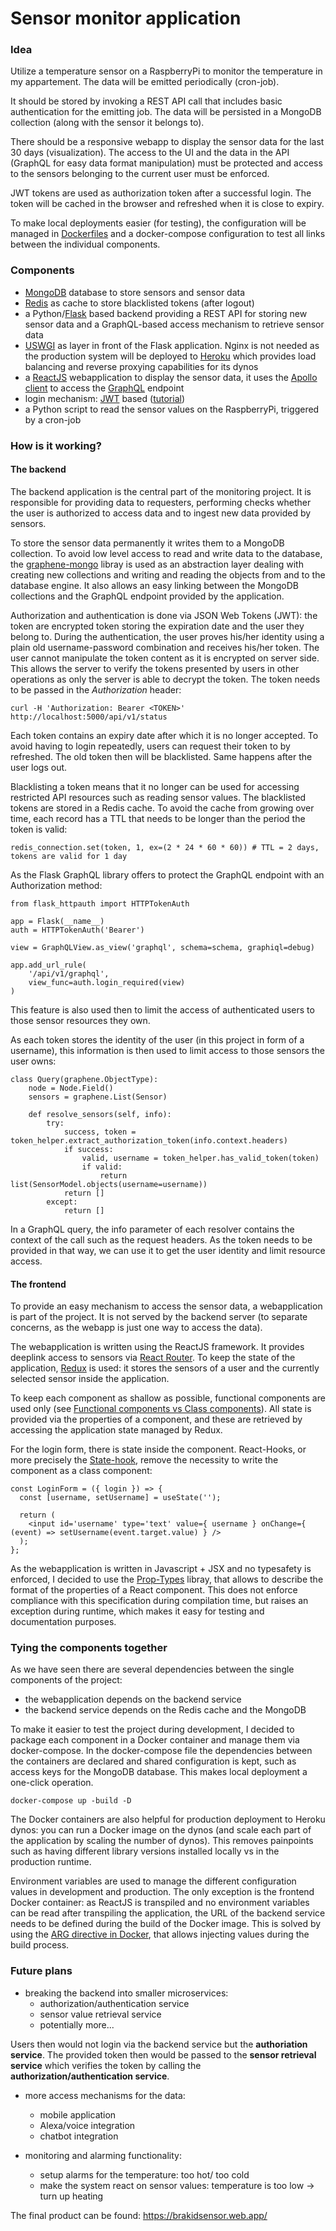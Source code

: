 # Sensor monitor application
### Idea
Utilize a temperature sensor on a RaspberryPi to monitor the temperature in my appartement. 
The data will be emitted periodically (cron-job). 

It should be stored by invoking a REST API call that includes basic authentication for the emitting job.
The data will be persisted in a MongoDB collection (along with the sensor it belongs to).

There should be a responsive webapp to display the sensor data for the last 30 days (visualization).
The access to the UI and the data in the API (GraphQL for easy data format manipulation) must be protected and 
access to the sensors belonging to the current user must be enforced.

JWT tokens are used as authorization token after a successful login. The token will be cached in the browser and refreshed when it is close to expiry.

To make local deployments easier (for testing), the configuration will be managed in [Dockerfiles](https://www.docker.com/) and a docker-compose configuration to test all links between the individual components.

### Components
* [MongoDB](https://www.mongodb.com) database to store sensors and sensor data
* [Redis](https://redis.io/) as cache to store blacklisted tokens (after logout)
* a Python/[Flask](https://flask.palletsprojects.com/en/1.1.x/) based backend providing a REST API for storing new sensor data and a GraphQL-based access mechanism to retrieve sensor data
* [USWGI](https://uwsgi-docs.readthedocs.io/en/latest/) as layer in front of the Flask application. Nginx is not needed as the production system will be deployed to [Heroku](https://heroku.com/) which provides load balancing and reverse proxying capabilities for its dynos
* a [ReactJS](https://reactjs.org/) webapplication to display the sensor data, it uses the [Apollo client](https://www.apollographql.com/docs/react/) to access the [GraphQL](https://graphql.org/) endpoint
* login mechanism: [JWT](https://jwt.io/) based ([tutorial](https://realpython.com/token-based-authentication-with-flask/))
* a Python script to read the sensor values on the RaspberryPi, triggered by a cron-job

### How is it working?
#### The backend
The backend application is the central part of the monitoring project. It is responsible for providing data to requesters, performing checks whether the user is authorized to access data and to ingest new data provided by sensors.

To store the sensor data permanently it writes them to a MongoDB collection. To avoid low level access to read and write data to the database, the [graphene-mongo](https://github.com/graphql-python/graphene-mongo) libray is used as an abstraction layer dealing with creating new collections and writing and reading the objects from and to the database engine. It also allows an easy linking between the MongoDB collections and the GraphQL endpoint provided by the application. 

Authorization and authentication is done via JSON Web Tokens (JWT): the token are encrypted token storing the expiration date and the user they belong to. During the authentication, the user proves his/her identity using a plain old username-password combination and receives his/her token. The user cannot manipulate the token content as it is encrypted on server side. This allows the server to verify the tokens presented by users in other operations as only the server is able to decrypt the token. The token needs to be passed in the *Authorization* header:

```
curl -H 'Authorization: Bearer <TOKEN>' http://localhost:5000/api/v1/status
```

Each token contains an expiry date after which it is no longer accepted. To avoid having to login repeatedly, users can request their token to by refreshed. The old token then will be blacklisted. Same happens after the user logs out.

Blacklisting a token means that it no longer can be used for accessing restricted API resources such as reading sensor values. The blacklisted tokens are stored in a Redis cache. To avoid the cache from growing over time, each record has a TTL that needs to be longer than the period the token is valid:

```
redis_connection.set(token, 1, ex=(2 * 24 * 60 * 60)) # TTL = 2 days, tokens are valid for 1 day
```

As the Flask GraphQL library offers to protect the GraphQL endpoint with an Authorization method: 

```
from flask_httpauth import HTTPTokenAuth

app = Flask(__name__)
auth = HTTPTokenAuth('Bearer')

view = GraphQLView.as_view('graphql', schema=schema, graphiql=debug)

app.add_url_rule(
    '/api/v1/graphql',
    view_func=auth.login_required(view)
)
```

This feature is also used then to limit the access of authenticated users to those sensor resources they own.

As each token stores the identity of the user (in this project in form of a username), this information is then used to limit access to those sensors the user owns:

```
class Query(graphene.ObjectType):
    node = Node.Field()
    sensors = graphene.List(Sensor)

    def resolve_sensors(self, info):
        try:
            success, token = token_helper.extract_authorization_token(info.context.headers)
            if success:
                valid, username = token_helper.has_valid_token(token)
                if valid:
                    return list(SensorModel.objects(username=username))
            return []
        except:
            return []
```

In a GraphQL query, the info parameter of each resolver contains the context of the call such as the request headers. As the token needs to be provided in that way, we can use it to get the user identity and limit resource access.

#### The frontend
To provide an easy mechanism to access the sensor data, a webapplication is part of the project. It is not served by the backend server (to separate concerns, as the webapp is just one way to access the data).

The webapplication is written using the ReactJS framework. It provides deeplink access to sensors via [React Router](https://reacttraining.com/react-router/). To keep the state of the application, [Redux](https://redux.js.org/) is used: it stores the sensors of a user and the currently selected sensor inside the application.

To keep each component as shallow as possible, functional components are used only (see [Functional components vs Class components](https://medium.com/@Zwenza/functional-vs-class-components-in-react-231e3fbd7108)). All state is provided via the properties of a component, and these are retrieved by accessing the application state managed by Redux. 

For the login form, there is state inside the component. React-Hooks, or more precisely the [State-hook](https://reactjs.org/docs/hooks-state.html), remove the necessity to write the component as a class component:

```
const LoginForm = ({ login }) => {
  const [username, setUsername] = useState('');
  
  return (
    <input id='username' type='text' value={ username } onChange={ (event) => setUsername(event.target.value) } />
  );
};
```

As the webapplication is written in Javascript + JSX and no typesafety is enforced, I decided to use the [Prop-Types](https://www.npmjs.com/package/prop-types) libray, that allows to describe the format of the properties of a React component. This does not enforce compliance with this specification during compilation time, but raises an exception during runtime, which makes it easy for testing and documentation purposes.

### Tying the components together
As we have seen there are several dependencies between the single components of the project:
* the webapplication depends on the backend service
* the backend service depends on the Redis cache and the MongoDB

To make it easier to test the project during development, I decided to package each component in a Docker container and manage them via docker-compose.
In the docker-compose file the dependencies between the containers are declared and shared configuration is kept, such as access keys for the MongoDB database. This makes local deployment a one-click operation.

```
docker-compose up -build -D
```

The Docker containers are also helpful for production deployment to Heroku dynos: you can run a Docker image on the dynos (and scale each part of the application by scaling the number of dynos). This removes painpoints such as having different library versions installed locally vs in the production runtime.

Environment variables are used to manage the different configuration values in development and production. The only exception is the frontend Docker container: as ReactJS is transpiled and no environment variables can be read after transpiling the application, the URL of the backend service needs to be defined during the build of the Docker image. This is solved by using the [ARG directive in Docker](https://vsupalov.com/docker-arg-env-variable-guide/), that allows injecting values during the build process.

### Future plans
* breaking the backend into smaller microservices:
  * authorization/authentication service
  * sensor value retrieval service
  * potentially more...

Users then would not login via the backend service but the **authoriation service**. The provided token then would be passed to the **sensor retrieval service** which verifies the token by calling the **authorization/authentication service**.

* more access mechanisms for the data:
  * mobile application
  * Alexa/voice integration
  * chatbot integration

* monitoring and alarming functionality:
  * setup alarms for the temperature: too hot/ too cold
  * make the system react on sensor values: temperature is too low -> turn up heating

The final product can be found: https://brakidsensor.web.app/
